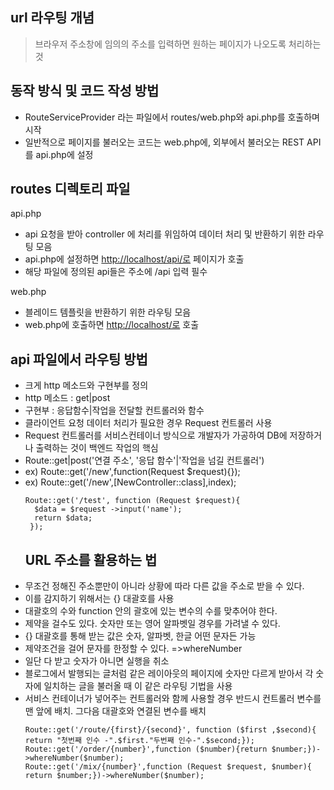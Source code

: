 <h2 id="url-라우팅-개념">url 라우팅 개념</h2>
<blockquote>
<p>브라우저 주소창에 임의의 주소를 입력하면 원하는 페이지가 나오도록 처리하는 것</p>
</blockquote>
<h2 id="동작-방식-및-코드-작성-방법">동작 방식 및 코드 작성 방법</h2>
<blockquote>
</blockquote>
<ul>
<li>RouteServiceProvider 라는 파일에서 routes/web.php와 api.php를 호출하며 시작</li>
<li>일반적으로 페이지를 불러오는 코드는 web.php에, 외부에서 불러오는 REST API를 api.php에 설정
<img alt="" src="https://velog.velcdn.com/images/b4failrise/post/7094eb21-1a55-4728-a8cb-59be187c4d6a/image.png" />
<img alt="" src="https://velog.velcdn.com/images/b4failrise/post/70693d4d-d561-454e-b8f7-aa53714b1872/image.png" />
<img alt="" src="https://velog.velcdn.com/images/b4failrise/post/c689669b-e815-401b-9019-5422112698a3/image.png" />
<img alt="" src="https://velog.velcdn.com/images/b4failrise/post/d5ceff9e-d61a-45fa-9b72-823367dcd8af/image.png" />
<img alt="" src="https://velog.velcdn.com/images/b4failrise/post/da1946a2-0f86-42b7-bd6e-072261bce381/image.png" /></li>
</ul>
<h2 id="routes-디렉토리-파일">routes 디렉토리 파일</h2>
<p>api.php</p>
<blockquote>
</blockquote>
<ul>
<li>api 요청을 받아 controller 에 처리를 위임하여 데이터 처리 및 반환하기 위한 라우팅 모음</li>
<li>api.php에 설정하면 <a href="http://localhost/api/%EB%A1%9C">http://localhost/api/로</a> 페이지가 호출</li>
<li>해당 파일에 정의된 api들은 주소에 /api 입력 필수</li>
</ul>
<p>web.php</p>
<blockquote>
</blockquote>
<ul>
<li>블레이드 템플릿을 반환하기 위한 라우팅 모음</li>
<li>web.php에 호출하면 <a href="http://localhost/%EB%A1%9C">http://localhost/로</a> 호출</li>
</ul>
<h2 id="api-파일에서-라우팅-방법">api 파일에서 라우팅 방법</h2>
<blockquote>
</blockquote>
<ul>
<li>크게 http 메소드와 구현부를 정의</li>
<li>http 메소드 : get|post</li>
<li>구현부 : 응답함수|작업을 전달할 컨트롤러와 함수</li>
<li>클라이언트 요청 데이터 처리가 필요한 경우 Request 컨트롤러 사용</li>
<li>Request 컨트롤러를 서비스컨테이너 방식으로 개발자가 가공하여 DB에 저장하거나 출력하는 것이 백엔드 작업의 핵심</li>
<li>Route::get|post('연결 주소', '응답 함수'|'작업을 넘길 컨트롤러')</li>
<li>ex) Route::get('/new',function(Request $request){});</li>
<li>ex) Route::get('/new',[NewController::class],index);<pre><code>Route::get('/test', function (Request $request){
  $data = $request -&gt;input('name');
  return $data;
 });</code></pre><h2 id="url-주소를-활용하는-법">URL 주소를 활용하는 법</h2>
<blockquote>
</blockquote>
</li>
<li>무조건 정해진 주소뿐만이 아니라 상황에 따라 다른 값을 주소로 받을 수 있다.</li>
<li>이를 감지하기 위해서는 {} 대괄호를 사용</li>
<li>대괄호의 수와 function 안의 괄호에 있는 변수의 수를 맞추어야 한다.</li>
<li>제약을 걸수도 있다. 숫자만 또는 영어 알파벳일 경우를 가려낼 수 있다.</li>
<li>{} 대괄호를 통해 받는 값은 숫자, 알파벳, 한글 어떤 문자든 가능</li>
<li>제약조건을 걸어 문자를 한정할 수 있다. =&gt;whereNumber</li>
<li>일단 다 받고 숫자가 아니면 실행을 취소</li>
<li>블로그에서 발행되는 글처럼 같은 레이아웃의 페이지에 숫자만 다르게 받아서 각 숫자에 일치하는 글을 불러올 때 이 같은 라우팅 기법을 사용 </li>
<li>서비스 컨테이너가 넣어주는 컨트롤러와 함께 사용할 경우 반드시 컨트롤러 변수를 맨 앞에 배치. 그다음 대괄호와 연결된 변수를 배치<pre><code>Route::get('/route/{first}/{second}', function ($first ,$second){ return &quot;첫번째 인수 -&quot;.$first.&quot;두번째 인수-&quot;.$second;});
Route::get('/order/{number}',function ($number){return $number;})-&gt;whereNumber($number);
Route::get('/mix/{number}',function (Request $request, $number){ return $number;})-&gt;whereNumber($number);</code></pre></li>
</ul>